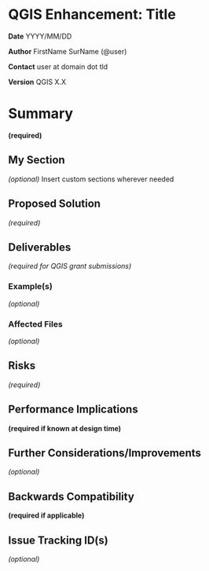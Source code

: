 # QGIS Enhancement: Title

**Date** YYYY/MM/DD

**Author** FirstName SurName (@user)

**Contact** user at domain dot tld

**Version** QGIS X.X

# Summary

**(required)**

## My Section

*(optional)* Insert custom sections wherever needed

## Proposed Solution

*(required)*

## Deliverables

*(required for QGIS grant submissions)*

### Example(s)

*(optional)*

### Affected Files

*(optional)*

## Risks

*(required)*

## Performance Implications

**(required if known at design time)**

## Further Considerations/Improvements

*(optional)*

## Backwards Compatibility

**(required if applicable)**

## Issue Tracking ID(s)

*(optional)*
